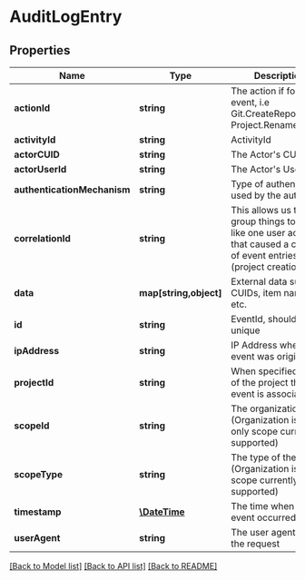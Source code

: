 # AuditLogEntry

## Properties
Name | Type | Description | Notes
------------ | ------------- | ------------- | -------------
**actionId** | **string** | The action if for the event, i.e Git.CreateRepo, Project.RenameProject | [optional] 
**activityId** | **string** | ActivityId | [optional] 
**actorCUID** | **string** | The Actor&#39;s CUID | [optional] 
**actorUserId** | **string** | The Actor&#39;s User Id | [optional] 
**authenticationMechanism** | **string** | Type of authentication used by the author | [optional] 
**correlationId** | **string** | This allows us to group things together, like one user action that caused a cascade of event entries (project creation). | [optional] 
**data** | **map[string,object]** | External data such as CUIDs, item names, etc. | [optional] 
**id** | **string** | EventId, should be unique | [optional] 
**ipAddress** | **string** | IP Address where the event was originated | [optional] 
**projectId** | **string** | When specified, the id of the project this event is associated to | [optional] 
**scopeId** | **string** | The organization Id (Organization is the only scope currently supported) | [optional] 
**scopeType** | **string** | The type of the scope (Organization is only scope currently supported) | [optional] 
**timestamp** | [**\DateTime**](\DateTime.md) | The time when the event occurred in UTC | [optional] 
**userAgent** | **string** | The user agent from the request | [optional] 

[[Back to Model list]](../README.md#documentation-for-models) [[Back to API list]](../README.md#documentation-for-api-endpoints) [[Back to README]](../README.md)


